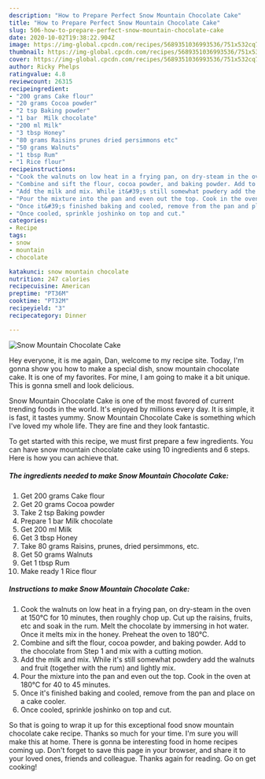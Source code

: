 ```yaml
---
description: "How to Prepare Perfect Snow Mountain Chocolate Cake"
title: "How to Prepare Perfect Snow Mountain Chocolate Cake"
slug: 506-how-to-prepare-perfect-snow-mountain-chocolate-cake
date: 2020-10-02T19:38:22.904Z
image: https://img-global.cpcdn.com/recipes/5689351036993536/751x532cq70/snow-mountain-chocolate-cake-recipe-main-photo.jpg
thumbnail: https://img-global.cpcdn.com/recipes/5689351036993536/751x532cq70/snow-mountain-chocolate-cake-recipe-main-photo.jpg
cover: https://img-global.cpcdn.com/recipes/5689351036993536/751x532cq70/snow-mountain-chocolate-cake-recipe-main-photo.jpg
author: Ricky Phelps
ratingvalue: 4.8
reviewcount: 26315
recipeingredient:
- "200 grams Cake flour"
- "20 grams Cocoa powder"
- "2 tsp Baking powder"
- "1 bar  Milk chocolate"
- "200 ml Milk"
- "3 tbsp Honey"
- "80 grams Raisins prunes dried persimmons etc"
- "50 grams Walnuts"
- "1 tbsp Rum"
- "1 Rice flour"
recipeinstructions:
- "Cook the walnuts on low heat in a frying pan, on dry-steam in the oven at 150°C for 10 minutes, then roughly chop up. Cut up the raisins, fruits, etc and soak in the rum. Melt the chocolate by immersing in hot water. Once it melts mix in the honey. Preheat the oven to 180°C."
- "Combine and sift the flour, cocoa powder, and baking powder. Add to the chocolate from Step 1 and mix with a cutting motion."
- "Add the milk and mix. While it&#39;s still somewhat powdery add the walnuts and fruit (together with the rum) and lightly mix."
- "Pour the mixture into the pan and even out the top. Cook in the oven at 180°C for 40 to 45 minutes."
- "Once it&#39;s finished baking and cooled, remove from the pan and place on a cake cooler."
- "Once cooled, sprinkle joshinko on top and cut."
categories:
- Recipe
tags:
- snow
- mountain
- chocolate

katakunci: snow mountain chocolate 
nutrition: 247 calories
recipecuisine: American
preptime: "PT36M"
cooktime: "PT32M"
recipeyield: "3"
recipecategory: Dinner

---
```



![Snow Mountain Chocolate Cake](https://img-global.cpcdn.com/recipes/5689351036993536/751x532cq70/snow-mountain-chocolate-cake-recipe-main-photo.jpg)

Hey everyone, it is me again, Dan, welcome to my recipe site. Today, I'm gonna show you how to make a special dish, snow mountain chocolate cake. It is one of my favorites. For mine, I am going to make it a bit unique. This is gonna smell and look delicious.



Snow Mountain Chocolate Cake is one of the most favored of current trending foods in the world. It's enjoyed by millions every day. It is simple, it is fast, it tastes yummy. Snow Mountain Chocolate Cake is something which I've loved my whole life. They are fine and they look fantastic.


To get started with this recipe, we must first prepare a few ingredients. You can have snow mountain chocolate cake using 10 ingredients and 6 steps. Here is how you can achieve that.

<!--inarticleads1-->

##### The ingredients needed to make Snow Mountain Chocolate Cake:

1. Get 200 grams Cake flour
1. Get 20 grams Cocoa powder
1. Take 2 tsp Baking powder
1. Prepare 1 bar  Milk chocolate
1. Get 200 ml Milk
1. Get 3 tbsp Honey
1. Take 80 grams Raisins, prunes, dried persimmons, etc.
1. Get 50 grams Walnuts
1. Get 1 tbsp Rum
1. Make ready 1 Rice flour




<!--inarticleads2-->

##### Instructions to make Snow Mountain Chocolate Cake:

1. Cook the walnuts on low heat in a frying pan, on dry-steam in the oven at 150°C for 10 minutes, then roughly chop up. Cut up the raisins, fruits, etc and soak in the rum. Melt the chocolate by immersing in hot water. Once it melts mix in the honey. Preheat the oven to 180°C.
1. Combine and sift the flour, cocoa powder, and baking powder. Add to the chocolate from Step 1 and mix with a cutting motion.
1. Add the milk and mix. While it&#39;s still somewhat powdery add the walnuts and fruit (together with the rum) and lightly mix.
1. Pour the mixture into the pan and even out the top. Cook in the oven at 180°C for 40 to 45 minutes.
1. Once it&#39;s finished baking and cooled, remove from the pan and place on a cake cooler.
1. Once cooled, sprinkle joshinko on top and cut.




So that is going to wrap it up for this exceptional food snow mountain chocolate cake recipe. Thanks so much for your time. I'm sure you will make this at home. There is gonna be interesting food in home recipes coming up. Don't forget to save this page in your browser, and share it to your loved ones, friends and colleague. Thanks again for reading. Go on get cooking!
